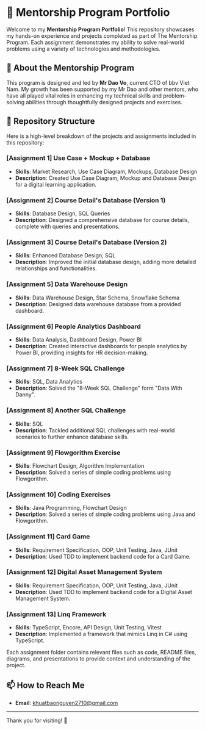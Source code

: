 # 🚀 Mentorship Program Portfolio

Welcome to my **Mentorship Program Portfolio**! This repository showcases my hands-on experience and projects completed as part of The Mentorship Program. Each assignment demonstrates my ability to solve real-world problems using a variety of technologies and methodologies.

## 🌟 About the Mentorship Program

This program is designed and led by **Mr Dao Vo**, current CTO of bbv Viet Nam. My growth has been supported by my Mr Dao and other mentors, who have all played vital roles in enhancing my technical skills and problem-solving abilities through thoughtfully designed projects and exercises.

## 📂 Repository Structure

Here is a high-level breakdown of the projects and assignments included in this repository:

### **[Assignment 1] Use Case + Mockup + Database**
- **Skills**: Market Research, Use Case Diagram, Mockups, Database Design
- **Description**: Created Use Case Diagram, Mockup and Database Design for a digital learning application.

### **[Assignment 2] Course Detail's Database (Version 1)**
- **Skills**: Database Design, SQL Queries
- **Description**: Designed a comprehensive database for course details, complete with queries and presentations.

### **[Assignment 3] Course Detail's Database (Version 2)**
- **Skills**: Enhanced Database Design, SQL
- **Description**: Improved the initial database design, adding more detailed relationships and functionalities.

### **[Assignment 5] Data Warehouse Design**
- **Skills**: Data Warehouse Design, Star Schema, Snowflake Schema
- **Description**: Designed data warehouse database from a provided dashboard.

### **[Assignment 6] People Analytics Dashboard**
- **Skills**: Data Analysis, Dashboard Design, Power BI
- **Description**: Created interactive dashboards for people analytics by Power BI, providing insights for HR decision-making.

### **[Assignment 7] 8-Week SQL Challenge**
- **Skills**: SQL, Data Analytics
- **Description**: Solved the "8-Week SQL Challenge" form "Data With Danny".

### **[Assignment 8] Another SQL Challenge**
- **Skills**: SQL
- **Description**: Tackled additional SQL challenges with real-world scenarios to further enhance database skills.

### **[Assignment 9] Flowgorithm Exercise**
- **Skills**: Flowchart Design, Algorithm Implementation
- **Description**: Solved a series of simple coding problems using Flowgorithm.

### **[Assignment 10] Coding Exercises**
- **Skills**: Java Programming, Flowchart Design
- **Description**: Solved a series of simple coding problems using Java and Flowgorithm.

### **[Assignment 11] Card Game**
- **Skills**: Requirement Specification, OOP, Unit Testing, Java, JUnit
- **Description**: Used TDD to implement backend code for a Card Game.

### **[Assignment 12] Digital Asset Management System**
- **Skills**: Requirement Specification, OOP, Unit Testing, Java, JUnit
- **Description**: Used TDD to implement backend code for a Digital Asset Management System.

### **[Assignment 13] Linq Framework**
- **Skills**: TypeScript, Encore, API Design, Unit Testing, Vitest
- **Description**: Implemented a framework that mimics Linq in C# using TypeScript.

Each assignment folder contains relevant files such as code, README files, diagrams, and presentations to provide context and understanding of the project.

## 📫 How to Reach Me
- **Email**: khuatbaonguyen2710@gmail.com

---

Thank you for visiting! 🌟
